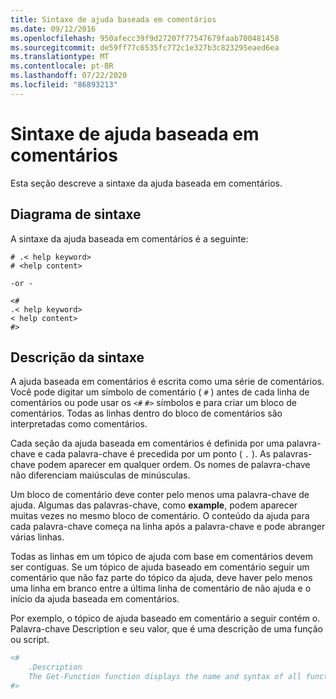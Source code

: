 ```yaml
---
title: Sintaxe de ajuda baseada em comentários
ms.date: 09/12/2016
ms.openlocfilehash: 950afecc39f9d27207f77547679faab700481458
ms.sourcegitcommit: de59ff77c6535fc772c1e327b3c823295eaed6ea
ms.translationtype: MT
ms.contentlocale: pt-BR
ms.lasthandoff: 07/22/2020
ms.locfileid: "86893213"
---
```

# <a name="syntax-of-comment-based-help"></a>Sintaxe de ajuda baseada em comentários

Esta seção descreve a sintaxe da ajuda baseada em comentários.

## <a name="syntax-diagram"></a>Diagrama de sintaxe

 A sintaxe da ajuda baseada em comentários é a seguinte:

```
# .< help keyword>
# <help content>

-or -

<#
.< help keyword>
< help content>
#>
```

## <a name="syntax-description"></a>Descrição da sintaxe

 A ajuda baseada em comentários é escrita como uma série de comentários. Você pode digitar um símbolo de comentário ( `#` ) antes de cada linha de comentários ou pode usar os `<#` `#>` símbolos e para criar um bloco de comentários. Todas as linhas dentro do bloco de comentários são interpretadas como comentários.

 Cada seção da ajuda baseada em comentários é definida por uma palavra-chave e cada palavra-chave é precedida por um ponto ( `.` ). As palavras-chave podem aparecer em qualquer ordem. Os nomes de palavra-chave não diferenciam maiúsculas de minúsculas.

 Um bloco de comentário deve conter pelo menos uma palavra-chave de ajuda. Algumas das palavras-chave, como **example**, podem aparecer muitas vezes no mesmo bloco de comentário. O conteúdo da ajuda para cada palavra-chave começa na linha após a palavra-chave e pode abranger várias linhas.

 Todas as linhas em um tópico de ajuda com base em comentários devem ser contíguas. Se um tópico de ajuda baseado em comentário seguir um comentário que não faz parte do tópico da ajuda, deve haver pelo menos uma linha em branco entre a última linha de comentário de não ajuda e o início da ajuda baseada em comentários.

 Por exemplo, o tópico de ajuda baseado em comentário a seguir contém o. Palavra-chave Description e seu valor, que é uma descrição de uma função ou script.

```powershell
<#
    .Description
    The Get-Function function displays the name and syntax of all functions in the session.
#>
```
